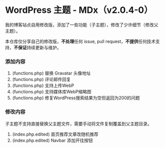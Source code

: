 # WordPress 主题 - MDx（v2.0.4-0）

我的博客站点自用修改版，添加了一些功能（子主题），修改了少许细节（修改父主题）。

本仓库仅分享自己的修改版，**不处理**任何 issue, pull request，**不提供**任何技术支持，**不保证**持续更新与维护。

### 添加内容

1. (functions.php) 替换 Gravatar 头像地址
2. (functions.php) 评论邮件回复
3. (functions.php) 支持上传WebP
4. (functions.php) 支持媒体库WebP缩略图
5. (functions.php) 修复WordPress搜索结果为空但返回为200的问题

### 修改内容

子主题不支持直接替换父主题文件，需要手动将文件复制覆盖到父主题目录。

1. (index.php.edited) 首页推荐文章改随机推荐
2. (index.php.edited) Navbar 添加开往按钮